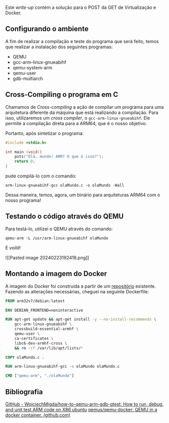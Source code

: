 Este *write-up* contém a solução para o POST da GET de Virtualização e Docker.

## Configurando o ambiente
A fim de realizar a compilação e teste do programa que será feito, temos que realizar a instalação dos seguintes programas:
- QEMU
- gcc-arm-linux-gnueabihf
- qemu-system-arm
- qemu-user
- gdb-multiarch

## Cross-Compiling o programa em C
Chamamos de *Cross-compiling* a ação de compilar um programa para uma arquitetura diferente da máquina que está realizando a compilação. Para isso, utilizaremos um *cross compiler*, o `gcc-arm-linux-gnueabihf`. Ele permite a compilação direta para a ARM64, que é o nosso objetivo.

Portanto, após sintetizar o programa:

```C
#include <stdio.h>

int main (void){
	puts("Olá, mundo! ARM? O que é isso?");
	return 0;
}
```

pude compilá-lo com o comando:

`arm-linux-gnueabihf-gcc olaMundo.c -o olaMundo -Wall`

Dessa maneira, temos, agora, um binário para arquiteturas ARM64 com o nosso programa!

## Testando o código através do QEMU
Para testá-lo, utilizei o QEMU através do comando:

`qemu-arm -L /usr/arm-linux-gnueabihf olaMundo`

E *voilà*!

![[Pasted image 20240223192418.png]]

## Montando a imagem do Docker
A imagem do Docker foi construída a partir de um [repositório](https://github.com/qemus/qemu-docker) existente. Fazendo as alterações necessárias, cheguei na seguinte Dockerfile:

```Dockerfile
FROM arm32v7/debian:latest

ENV DEBIAN_FRONTEND=noninteractive

RUN apt-get update && apt-get install -y --no-install-recommends \
    gcc-arm-linux-gnueabihf \
    crossbuild-essential-armhf \
    qemu-user \
    ca-certificates \
    libc6-dev-armhf-cross \
    && rm -rf /var/lib/apt/lists/*

COPY olaMundo.c .

RUN arm-linux-gnueabihf-gcc -o olaMundo olaMundo.c

CMD ["qemu-arm", "./olaMundo"]
```

## Bibliografia
[GitHub - WojciechMigda/how-to-qemu-arm-gdb-gtest: How to run, debug, and unit test ARM code on X86 ubuntu](https://github.com/WojciechMigda/how-to-qemu-arm-gdb-gtest)
[qemus/qemu-docker: QEMU in a docker container. (github.com)](https://github.com/qemus/qemu-docker)
